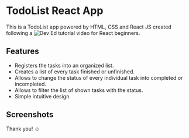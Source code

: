 # TodoList React App
This is a TodoList app powered by HTML, CSS and React JS created following a ![Dev Ed](https://www.youtube.com/c/DevEd) tutorial video for React beginners.

## Features
- Registers the tasks into an organized list.
- Creates a list of every task finished or unfinished.
- Allows to change the status of every individual task into completed or incompleted.
- Allows to filter the list of shown tasks with the status.
- Simple intuitive design.

## Screenshots


Thank you! :relaxed:
